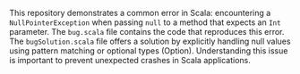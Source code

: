 This repository demonstrates a common error in Scala: encountering a `NullPointerException` when passing `null` to a method that expects an `Int` parameter. The `bug.scala` file contains the code that reproduces this error. The `bugSolution.scala` file offers a solution by explicitly handling null values using pattern matching or optional types (Option).  Understanding this issue is important to prevent unexpected crashes in Scala applications.